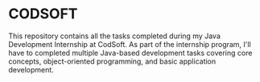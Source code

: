 # CODSOFT
This repository contains all the tasks completed during my Java Development Internship at CodSoft. As part of the internship program, I'll have to completed multiple Java-based development tasks covering core concepts, object-oriented programming, and basic application development.
